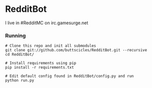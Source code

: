 RedditBot
=========

I live in #RedditMC on irc.gamesurge.net


### Running
    # Clone this repo and init all submodules 
    git clone git://github.com/buttscicles/RedditBot.git --recursive  
    cd RedditBot/

    # Install requirements using pip
    pip install -r requirements.txt

    # Edit default config found in RedditBot/config.py and run
    python run.py